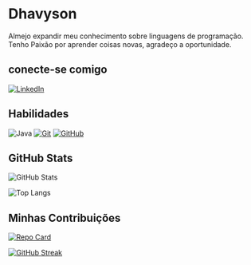 # Dhavyson
Almejo expandir meu conhecimento sobre linguagens de programação. 
Tenho Paixão por aprender coisas novas, agradeço a oportunidade.
## conecte-se comigo
[![LinkedIn](https://img.shields.io/badge/LinkedIn-000?style=for-the-badge&logo=linkedin&logoColor=0E76A8)](https://www.linkedin.com/in/dhavyson-aguiar-10ab25226)
## Habilidades
![Java](https://img.shields.io/badge/Java-000?style=for-the-badge&logo=java)
[![Git](https://img.shields.io/badge/Git-ec63a1?style=for-the-badge&logo=git)](https://git-scm.com/doc)
[![GitHub](https://img.shields.io/badge/GitHub-ec63a1?style=for-the-badge&logo=github)](https://docs.github.com/)

## GitHub Stats
![GitHub Stats](https://github-readme-stats.vercel.app/api?username=Dhavyson&theme=transparent&bg_color=000&border_color=30A3DC&show_icons=true&icon_color=30A3DC&title_color=E94D5F&text_color=FFF)

![Top Langs](https://github-readme-stats-git-masterrstaa-rickstaa.vercel.app/api/top-langs/?username=Dhavyson&bg_color=000&border_color=30A3DC&title_color=E94D5F&text_color=FFF)

## Minhas Contribuições
[![Repo Card](https://github-readme-stats.vercel.app/api/pin/?username=Dhavyson&repo=SEUREPOSITORIO&bg_color=000&border_color=30A3DC&show_icons=true&icon_color=30A3DC&title_color=E94D5F&text_color=FFF)](https://github.com/Dhavyson/dio-resumos-git-e-github)

[![GitHub Streak](https://streak-stats.demolab.com/?user=Dhavyson&theme=bear&background=000&border=30A3DC&dates=FFF)](https://git.io/streak-stats)